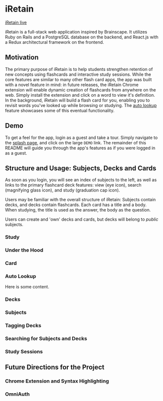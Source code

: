 # iRetain

[iRetain live][live_app]

[live_app]: http://www.iretain.io

iRetain is a full-stack web application inspired by Brainscape. It utilizes Ruby on Rails and a PostgreSQL database on the backend, and React.js with a Redux architectural framework on the frontend.  

## Motivation
The primary purpose of iRetain is to help students strengthen retention of new concepts using flashcards and interactive study sessions. While the core features are similar to many other flash card apps, the app was built with a novel feature in mind: in future releases, the iRetain Chrome extension will enable dynamic creation of flashcards from anywhere on the web. Simply install the extension and click on a word to view it's definition. In the background, iRetain will build a flash card for you, enabling you to revisit words you've looked up while browsing or studying. The [auto lookup](#lookup) feature showcases some of this eventual functionality.

## Demo
To get a feel for the app, login as a guest and take a tour. Simply navigate to the [splash page][live_app], and click on the large `DEMO` link. The remainder of this README will guide you through the app's features as if you were logged in as a guest.

## Structure and Usage: Subjects, Decks and Cards
As soon as you login, you will see an index of subjects to the left, as well as links to the primary flashcard deck features: view (eye icon), search (magnifying glass icon), and study (graduation cap icon).

Users may be familiar with the overall structure of iRetain: Subjects contain decks, and decks contain flashcards. Each card has a title and a body. When studying, the title is used as the answer, the body as the question.

Users can create and 'own' decks and cards, but decks will belong to <i>public</i> subjects.

### Study



### Under the Hood

### Card

<a name="lookup"></a>
### Auto Lookup
Here is some content.

### Decks

### Subjects

### Tagging Decks

### Searching for Subjects and Decks

### Study Sessions

## Future Directions for the Project

### Chrome Extension and Syntax Highlighting

### OmniAuth
